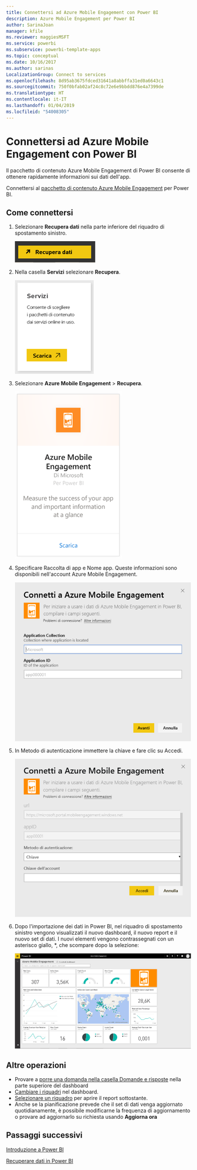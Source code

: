 ```yaml
---
title: Connettersi ad Azure Mobile Engagement con Power BI
description: Azure Mobile Engagement per Power BI
author: SarinaJoan
manager: kfile
ms.reviewer: maggiesMSFT
ms.service: powerbi
ms.subservice: powerbi-template-apps
ms.topic: conceptual
ms.date: 10/16/2017
ms.author: sarinas
LocalizationGroup: Connect to services
ms.openlocfilehash: 8d95ab3675fdced31641a8abbffa31ed0a6643c1
ms.sourcegitcommit: 750f0bfab02af24c8c72e6e9bbdd876e4a7399de
ms.translationtype: HT
ms.contentlocale: it-IT
ms.lasthandoff: 01/04/2019
ms.locfileid: "54008305"
---
```

# <a name="connect-to-azure-mobile-engagement-with-power-bi"></a>Connettersi ad Azure Mobile Engagement con Power BI
Il pacchetto di contenuto Azure Mobile Engagement di Power BI consente di ottenere rapidamente informazioni sui dati dell'app.

Connettersi al [pacchetto di contenuto Azure Mobile Engagement](https://app.powerbi.com/groups/me/getdata/services/azme) per Power BI.

## <a name="how-to-connect"></a>Come connettersi
1. Selezionare **Recupera dati** nella parte inferiore del riquadro di spostamento sinistro.
   
    ![](media/service-connect-to-azure-mobile/getdata.png)
2. Nella casella **Servizi** selezionare **Recupera**.
   
    ![](media/service-connect-to-azure-mobile/services.png)
3. Selezionare **Azure Mobile Engagement** \> **Recupera**.
   
    ![](media/service-connect-to-azure-mobile/azme.png) 
4. Specificare Raccolta di app e Nome app. Queste informazioni sono disponibili nell'account Azure Mobile Engagement.
   
    ![](media/service-connect-to-azure-mobile/parameters.png) 
5. In Metodo di autenticazione immettere la chiave e fare clic su Accedi.
   
    ![](media/service-connect-to-azure-mobile/creds.png)
6. Dopo l'importazione dei dati in Power BI, nel riquadro di spostamento sinistro vengono visualizzati il nuovo dashboard, il nuovo report e il nuovo set di dati. I nuovi elementi vengono contrassegnati con un asterisco giallo, \*, che scompare dopo la selezione:
   
    ![](media/service-connect-to-azure-mobile/dashboard.png)

## <a name="what-now"></a>Altre operazioni

* Provare a [porre una domanda nella casella Domande e risposte](consumer/end-user-q-and-a.md) nella parte superiore del dashboard
* [Cambiare i riquadri](service-dashboard-edit-tile.md) nel dashboard.
* [Selezionare un riquadro](consumer/end-user-tiles.md) per aprire il report sottostante.
* Anche se la pianificazione prevede che il set di dati venga aggiornato quotidianamente, è possibile modificarne la frequenza di aggiornamento o provare ad aggiornarlo su richiesta usando **Aggiorna ora**

## <a name="next-steps"></a>Passaggi successivi
[Introduzione a Power BI](service-get-started.md)

[Recuperare dati in Power BI](service-get-data.md)

